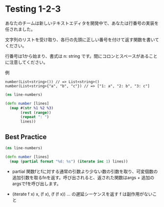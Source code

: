 # Testing 1-2-3

あなたのチームは新しいテキストエディタを開発中で、あなたは行番号の実装を任されました。

文字列のリストを受け取り、各行の先頭に正しい番号を付けて返す関数を書いてください。

行番号は1から始まり、書式は n: string です。間にコロンとスペースがあることに注意してください。

例
```
number(List<string>()) // => List<string>()
number(List<string>{"a", "b", "c"}) // => ["1: a", "2: b", "3: c"]
```

```clojure
(ns line-numbers)

(defn number [lines]
  (map #(str %1 %2 %3)
       (rest (range))
       (repeat ": ")
       lines))
```

## Best Practice
```clojure
(ns line-numbers)

(defn number [lines]
  (map (partial format "%d: %s") (iterate inc 1) lines))
```  

* partial
  関数fとfに対する通常の引数より少ない数の引数を取り、可変個数の追加引数を取るfnを返す。呼び出されると、返された関数はargs + 追加のargsでfを呼び出します。

*  (iterate f x)
  x, (f x), (f (f x)) … の遅延シーケンスを返す f は副作用がないこと
